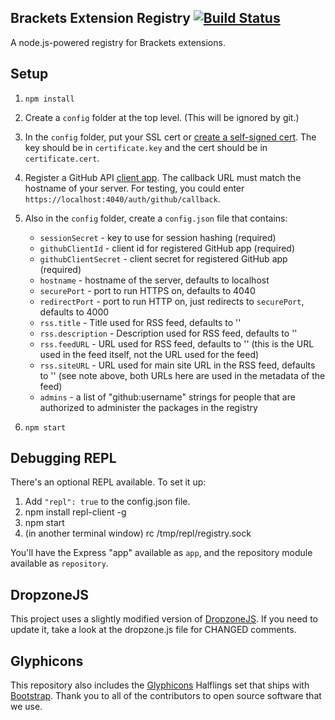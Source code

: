 ## Brackets Extension Registry [![Build Status](https://travis-ci.org/adobe/brackets-registry.png?branch=master)](https://travis-ci.org/adobe/brackets-registry)

A node.js-powered registry for Brackets extensions.

## Setup

1. `npm install`
2. Create a `config` folder at the top level. (This will be ignored by git.)
3. In the `config` folder, put your SSL cert or [create a self-signed cert](http://www.akadia.com/services/ssh_test_certificate.html).
   The key should be in `certificate.key` and the cert should be in `certificate.cert`.
4. Register a GitHub API [client app](https://github.com/settings/applications). The callback URL must match the hostname of your
   server. For testing, you could enter `https://localhost:4040/auth/github/callback`.
4. Also in the `config` folder, create a `config.json` file that contains:
   * `sessionSecret` - key to use for session hashing (required)
   * `githubClientId` - client id for registered GitHub app (required)
   * `githubClientSecret` - client secret for registered GitHub app (required)
   * `hostname` - hostname of the server, defaults to localhost
   * `securePort` - port to run HTTPS on, defaults to 4040
   * `redirectPort` - port to run HTTP on, just redirects to `securePort`, defaults to 4000
   * `rss.title` - Title used for RSS feed, defaults to ''
   * `rss.description` - Description used for RSS feed, defaults to ''
   * `rss.feedURL` - URL used for RSS feed, defaults to '' (this is the URL used in the feed itself, not the URL used for the feed)
   * `rss.siteURL` - URL used for main site URL in the RSS feed, defaults to '' (see note above, both URLs here are used in the metadata of the feed)
   * `admins` - a list of "github:username" strings for people that are authorized to administer the packages in the registry

5. `npm start`

## Debugging REPL

There's an optional REPL available. To set it up:

1. Add `"repl": true` to the config.json file.
2. npm install repl-client -g
3. npm start
4. (in another terminal window) rc /tmp/repl/registry.sock

You'll have the Express "app" available as `app`, and the repository module available as `repository`.

## DropzoneJS

This project uses a slightly modified version of [DropzoneJS](https://github.com/enyo/dropzone). If you need to update it, take a look at the dropzone.js file for CHANGED comments.

## Glyphicons

This repository also includes the [Glyphicons](http://glyphicons.com/) Halflings set that ships with [Bootstrap](http://getbootstrap.com/). Thank you to all of the contributors to open source software that we use.
